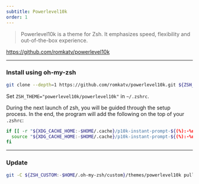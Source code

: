 ```yaml
---
subtitle: Powerlevel10k
order: 1
---
```


> Powerlevel10k is a theme for Zsh. It emphasizes speed, flexibility and out-of-the-box experience.

https://github.com/romkatv/powerlevel10k

---

### Install using oh-my-zsh

```zsh
git clone --depth=1 https://github.com/romkatv/powerlevel10k.git ${ZSH_CUSTOM:-$HOME/.oh-my-zsh/custom}/themes/powerlevel10k
```

Set `ZSH_THEME="powerlevel10k/powerlevel10k"` in `~/.zshrc`.

During the next launch of zsh, you will be guided through the setup process. In the end, the program will add the following on the top of your `.zshrc`:

```sh
if [[ -r "${XDG_CACHE_HOME:-$HOME/.cache}/p10k-instant-prompt-${(%):-%n}.zsh" ]]; then
  source "${XDG_CACHE_HOME:-$HOME/.cache}/p10k-instant-prompt-${(%):-%n}.zsh"
fi
```

---

### Update

```zsh
git -C ${ZSH_CUSTOM:-$HOME/.oh-my-zsh/custom}/themes/powerlevel10k pull
```
